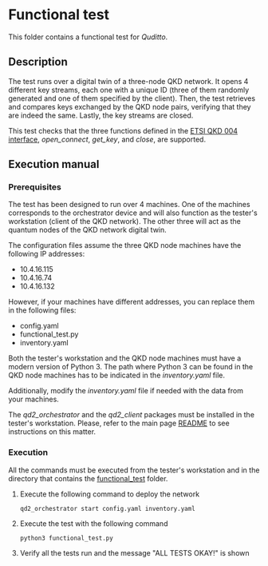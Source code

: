 # Functional test

This folder contains a functional test for *Quditto*. 

## Description

The test runs over a digital twin of a three-node QKD network. It opens 4 different key streams, each one with a unique ID (three of them randomly generated and one of them specified by the client). Then, the test retrieves and compares keys exchanged by the QKD node pairs, verifying that they are indeed the same. Lastly, the key streams are closed.

This test checks that the three functions defined in the [ETSI QKD 004 interface](https://portal.etsi.org/webapp/workprogram/Report_WorkItem.asp?WKI_ID=54395), *open_connect*, *get_key*, and *close*, are supported. 

## Execution manual

### Prerequisites

The test has been designed to run over 4 machines. One of the machines corresponds to the orchestrator device and will also function as the tester's workstation (client of the QKD network). The other three will act as the quantum nodes of the QKD network digital twin.

The configuration files assume the three QKD node machines have the following IP addresses:

- 10.4.16.115
- 10.4.16.74
- 10.4.16.132

However, if your machines have different addresses, you can replace them in the following files:

- config.yaml
- functional_test.py
- inventory.yaml

Both the tester's workstation and the QKD node machines must have a modern version of Python 3. The path where Python 3 can be found in the QKD node machines has to be indicated in the *inventory.yaml* file.

Additionally, modify the *inventory.yaml* file if needed with the data from your machines.

The *qd2_orchestrator* and the *qd2_client* packages must be installed in the tester's workstation. Please, refer to the main page [README](https://github.com/Networks-it-uc3m/QDTS/blob/main/README.md) to see instructions on this matter.

### Execution

All the commands must be executed from the tester's workstation and in the directory that contains the [functional_test](https://github.com/Networks-it-uc3m/QDTS/tree/main/functional_test) folder.

1. Execute the following command to deploy the network
   ```
   qd2_orchestrator start config.yaml inventory.yaml
   ```
2. Execute the test with the following command
   ```
   python3 functional_test.py
   ```
3. Verify all the tests run and the message "ALL TESTS OKAY!" is shown
   
